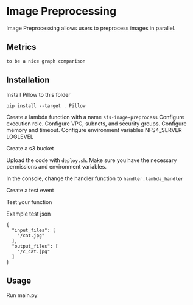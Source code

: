 # Image Preprocessing

Image Preprocessing allows users to preprocess images in parallel.

## Metrics 

`to be a nice graph comparison`

## Installation

Install Pillow to this folder

```
pip install --target . Pillow
```

Create a lambda function with a name `sfs-image-preprocess`
Configure execution role.
Configure VPC, subnets, and security groups.
Configure memory and timeout.
Configure environment variables
        NFS4_SERVER
        LOGLEVEL

Create a s3 bucket

Upload the code with `deploy.sh`. Make sure you have the necessary permissions 
and environment variables.

In the console, change the handler function to `handler.lambda_handler`

Create a test event

Test your function

Example test json
```
{
  "input_files": [
    "/cat.jpg"
  ],
  "output_files": [
    "/c_cat.jpg"
  ]
}
```

## Usage

Run main.py
